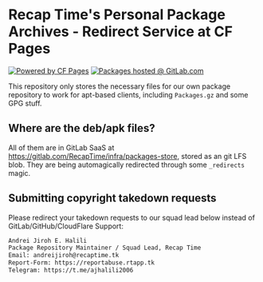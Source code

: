 # Recap Time's Personal Package Archives - Redirect Service at CF Pages

[![Powered by CF Pages](https://img.shields.io/badge/Powered%20by-Cloudflare%20Pages-orange?style=for-the-badge&logo=cloudflare)](https://pages.cloudflare.com//?rref=shieldsio-custom-badge&source=github:RecapTime/ppa-redirect-service)
[![Packages hosted @ GitLab.com](https://img.shields.io/badge/Packages%20hosted%20on-GitLab%20SaaS%20as%20Git%20LFS%20blob-380D75?style=for-the-badge&logo=gitlab)](https://gitlab.com/RecapTime/infra/packages-store)

This repository only stores the necessary files for our own package repository to work for apt-based clients, including `Packages.gz` and some GPG stuff.

## Where are the deb/apk files?

All of them are in GitLab SaaS at <https://gitlab.com/RecapTime/infra/packages-store>, stored as an git LFS blob. They are being automagically redirected through some `_redirects` magic.

## Submitting copyright takedown requests

Please redirect your takedown requests to our squad lead below instead of GitLab/GitHub/CloudFlare Support:

```txt
Andrei Jiroh E. Halili
Package Repository Maintainer / Squad Lead, Recap Time
Email: andreijiroh@recaptime.tk
Report-Form: https://reportabuse.rtapp.tk
Telegram: https://t.me/ajhalili2006
```
